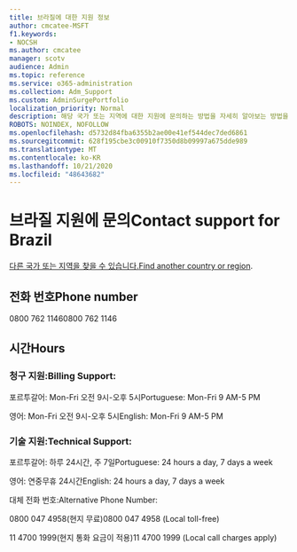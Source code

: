 ```yaml
---
title: 브라질에 대한 지원 정보
author: cmcatee-MSFT
f1.keywords:
- NOCSH
ms.author: cmcatee
manager: scotv
audience: Admin
ms.topic: reference
ms.service: o365-administration
ms.collection: Adm_Support
ms.custom: AdminSurgePortfolio
localization_priority: Normal
description: 해당 국가 또는 지역에 대한 지원에 문의하는 방법을 자세히 알아보는 방법을 배워야 합니다.
ROBOTS: NOINDEX, NOFOLLOW
ms.openlocfilehash: d5732d84fba6355b2ae00e41ef544dec7ded6861
ms.sourcegitcommit: 628f195cbe3c00910f7350d8b09997a675dde989
ms.translationtype: MT
ms.contentlocale: ko-KR
ms.lasthandoff: 10/21/2020
ms.locfileid: "48643682"
---
```

# <a name="contact-support-for-brazil"></a><span data-ttu-id="a323f-103">브라질 지원에 문의</span><span class="sxs-lookup"><span data-stu-id="a323f-103">Contact support for Brazil</span></span>

<span data-ttu-id="a323f-104">[다른 국가 또는 지역을 찾을 수 있습니다.](../contact-support-for-business-products.md)</span><span class="sxs-lookup"><span data-stu-id="a323f-104">[Find another country or region](../contact-support-for-business-products.md).</span></span>

## <a name="phone-number"></a><span data-ttu-id="a323f-105">전화 번호</span><span class="sxs-lookup"><span data-stu-id="a323f-105">Phone number</span></span>
<span data-ttu-id="a323f-106">0800 762 1146</span><span class="sxs-lookup"><span data-stu-id="a323f-106">0800 762 1146</span></span>

## <a name="hours"></a><span data-ttu-id="a323f-107">시간</span><span class="sxs-lookup"><span data-stu-id="a323f-107">Hours</span></span>
### <a name="billing-support"></a><span data-ttu-id="a323f-108">청구 지원:</span><span class="sxs-lookup"><span data-stu-id="a323f-108">Billing Support:</span></span>

<span data-ttu-id="a323f-109">포르투갈어: Mon-Fri 오전 9시-오후 5시</span><span class="sxs-lookup"><span data-stu-id="a323f-109">Portuguese: Mon-Fri 9 AM-5 PM</span></span>

<span data-ttu-id="a323f-110">영어: Mon-Fri 오전 9시-오후 5시</span><span class="sxs-lookup"><span data-stu-id="a323f-110">English: Mon-Fri 9 AM-5 PM</span></span>

### <a name="technical-support"></a><span data-ttu-id="a323f-111">기술 지원:</span><span class="sxs-lookup"><span data-stu-id="a323f-111">Technical Support:</span></span>

<span data-ttu-id="a323f-112">포르투갈어: 하루 24시간, 주 7일</span><span class="sxs-lookup"><span data-stu-id="a323f-112">Portuguese: 24 hours a day, 7 days a week</span></span>

<span data-ttu-id="a323f-113">영어: 연중무휴 24시간</span><span class="sxs-lookup"><span data-stu-id="a323f-113">English: 24 hours a day, 7 days a week</span></span>

<span data-ttu-id="a323f-114">대체 전화 번호:</span><span class="sxs-lookup"><span data-stu-id="a323f-114">Alternative Phone Number:</span></span>

<span data-ttu-id="a323f-115">0800 047 4958(현지 무료)</span><span class="sxs-lookup"><span data-stu-id="a323f-115">0800 047 4958 (Local toll-free)</span></span>

<span data-ttu-id="a323f-116">11 4700 1999(현지 통화 요금이 적용)</span><span class="sxs-lookup"><span data-stu-id="a323f-116">11 4700 1999 (Local call charges apply)</span></span>
